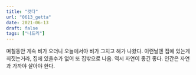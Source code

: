 ```yaml
---
title: "갯다"
url: "0613_getta"
date: 2021-06-13
draft: false
tags: ["나드리"]
---
```

며칠동안 게속 비가 오더니 오늘에서야 비가 그치고 해가 나왔다. 이런날엔 집에 있는게 죄짓는거라, 집에 있을수가 없어 또 집밖으로 나옴. 역시 자연이 좋긴 좋다. 인간은 자연과 가까야 살아야 한다.

